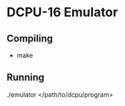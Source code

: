 DCPU-16 Emulator
============

Compiling
---------
* make

Running
---------
./emulator </path/to/dcpu/program>
